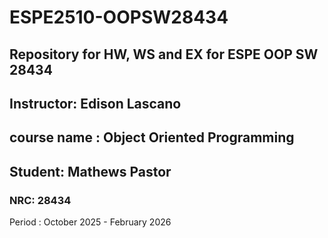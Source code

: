 # ESPE2510-OOPSW28434

## Repository for HW, WS and EX for ESPE OOP SW 28434

## Instructor: Edison Lascano

## course name : Object Oriented Programming

## Student: Mathews Pastor

### NRC: 28434

Period : October 2025 - February 2026

